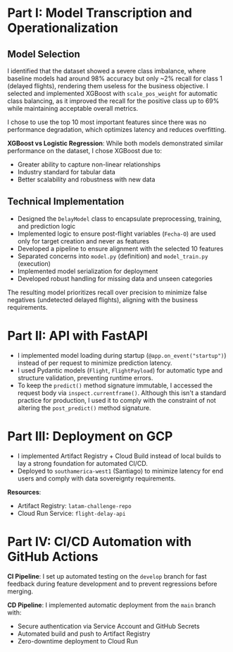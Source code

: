 # Part I: Model Transcription and Operationalization

## Model Selection

I identified that the dataset showed a severe class imbalance, where baseline models had around 98% accuracy but only \~2% recall for class 1 (delayed flights), rendering them useless for the business objective. I selected and implemented XGBoost with `scale_pos_weight` for automatic class balancing, as it improved the recall for the positive class up to 69% while maintaining acceptable overall metrics.

I chose to use the top 10 most important features since there was no performance degradation, which optimizes latency and reduces overfitting.

**XGBoost vs Logistic Regression**: While both models demonstrated similar performance on the dataset, I chose XGBoost due to:

* Greater ability to capture non-linear relationships
* Industry standard for tabular data
* Better scalability and robustness with new data

## Technical Implementation

* Designed the `DelayModel` class to encapsulate preprocessing, training, and prediction logic
* Implemented logic to ensure post-flight variables (`Fecha-O`) are used only for target creation and never as features
* Developed a pipeline to ensure alignment with the selected 10 features
* Separated concerns into `model.py` (definition) and `model_train.py` (execution)
* Implemented model serialization for deployment
* Developed robust handling for missing data and unseen categories

The resulting model prioritizes recall over precision to minimize false negatives (undetected delayed flights), aligning with the business requirements.


# Part II: API with FastAPI

* I implemented model loading during startup (`@app.on_event("startup")`) instead of per request to minimize prediction latency.
* I used Pydantic models (`Flight`, `FlightPayload`) for automatic type and structure validation, preventing runtime errors.
* To keep the `predict()` method signature immutable, I accessed the request body via `inspect.currentframe()`. Although this isn't a standard practice for production, I used it to comply with the constraint of not altering the `post_predict()` method signature.


# Part III: Deployment on GCP

* I implemented Artifact Registry + Cloud Build instead of local builds to lay a strong foundation for automated CI/CD.
* Deployed to `southamerica-west1` (Santiago) to minimize latency for end users and comply with data sovereignty requirements.

**Resources**:
* Artifact Registry: `latam-challenge-repo`
* Cloud Run Service: `flight-delay-api`


# Part IV: CI/CD Automation with GitHub Actions

**CI Pipeline**: I set up automated testing on the `develop` branch for fast feedback during feature development and to prevent regressions before merging.

**CD Pipeline**: I implemented automatic deployment from the `main` branch with:

* Secure authentication via Service Account and GitHub Secrets
* Automated build and push to Artifact Registry
* Zero-downtime deployment to Cloud Run